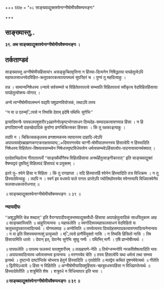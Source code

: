 +++
title = "०८ साङ्ख्याद्युक्तश्येनाग्नीषोमीयवैषम्यभङ्गः"

+++


## साङ्ख्यास्तु..

**३९. अथ साङ्ख्याद्युक्तश्येनाग्नीषोमीयवैषम्यभङ्गः ।**

## **तर्कताण्डवं**

साङ्ख्यास्तु अग्नीषोमीयहिंसायां१ असङ्कुचितवृत्तिना न हिंस्या-दित्यनेन निषिद्धतया पापहेतुत्वेऽपि महाफलसाधनवेदविहित-क्रतूपकारकत्वात्पापमल्पं सुपरिहरं च । पुण्यं तु महदित्याहुः ।

तन्न । सामान्यनिषेधस्य २न्याये सर्वसम्मते च विहितेतरपरत्वे सम्भवति विहितपरत्वं स्वीकृत्य वेदविहितहिंसायाः पापहेतुत्वोक्त्य-योगात् ।

अन्ये त्वग्नीषोमीयालम्भनं यद्यपि पशुप्राणवियोजकं, तथाऽपि तस्य

‘‘न वा उ एतन्म््रिायसे न रिष्यसि देवाम् इदेषि पथिभिः सुगेभिः’’

इत्यादिमन्त्रैः पापफलपशुशरीर३प्रहाणेनोत्कृष्टभोगसाधन दिव्यदेह-सम्पादकत्वावगमान्न हिंसा । न हि व्रणादिशान्त्यै दाहच्छेदादिकं कुर्वाणा व्रणचिकित्सका हिंसकाः । किं तु रक्षकाःइत्याहुः ।

तदपि न । चिकित्सककृतस्य व्रणशामकस्य व्यापारस्य दाहादि-त्वेऽपि अपापत्ववद्देवब्राह्मणकण्टकराक्षसव्याघ््र•दिमारणस्येव चाग्नी-षोमीयालम्भनस्य हिंसात्वेपि न हिंस्यादिति निषेधस्य
विहितेतर-विषयत्वसम्भवेन निषेधास्पृष्टविधेयत्वेन धर्मत्वसम्भवेऽहिंसात्वोप-पादनायासानर्थक्यात् ।

एतदेवाभिप्ररोत्य गीतातात्पर्ये ‘‘साङ्ख्यैर्योगैश्च विहितहिंसाया अनर्थर्हेतुत्वाङ्गीकारात्’’ इति साङ्ख्याद्युक्तं वैषम्यद्वयं दूषयितुं विहितपदं हिंसापदं च प्रयुक्तम् ।

इतरे तु– श्येने हिंसा न विहिता । किं तु रागप्राप्ता । यदि हिंस्यात्तर्हि श्येनेन हिंस्यादिति तत्र विधिक्रमः । न तु हिंस्यादेवेत्याहुः । तदपि न । स्वर्ग इव वधरूपे फले रागतः प्राप्तेऽपि ज्योतिष्ठोमस्येव श्येनस्यापि विधिवाक्येनैव फलसाधकत्वरोधनात् ॥

॥ साङ्ख्याद्युक्तश्येनाग्नीषोमीयवैषम्यभङ्गः ॥ ३९ ॥

### **न्यायदीपः**

‘‘अशुद्धमिति चेन्न शब्दात्’’ इति वैराग्यपादीयसूत्रभाष्याद्युक्तवैधी-हिंसाया अपापहेतुत्वादिकं साधयितुकाम आह ॥ साङ्ख्यास्त्विति ॥ आहुरित्यन्वयः ॥ महाफलेति ॥ स्वर्गादिरूपमहाफलसाधनं वेदविहितो यः क्रतुस्तदुपकारत्वादित्यर्थः । योगमतमाह ॥ अन्येत्विति ॥ तस्येत्यस्य दिव्यदेहसम्पादकत्वावगमादित्यनेनान्वयः । न वा इति विशस्यमानपशुं प्रत्युच्यते । म््रिायसे प्राणैर्वियुक्तो नासि । न रिष्यसि हिंसितो नासि । रिष हिंसायामिति धातोः । देवान् इत्, देवानेव सुगेभिः सुष्ठु गम्यैः । पथिभिर् मार्गैः । एषि प्राप्नोषीत्यर्थः ।

॥ पापफलेति ॥ पापस्य फलरूपं यत्पशुशरीरम् ॥ तत्प्रहापणे-नेति ॥ तिर्यग्जन्मनोपि नरकविशेषत्वादिति भावः । अपापत्ववदित्यस्य धर्मत्वसम्भव इत्यन्वयः ॥ मरणस्येव चेति ॥ तस्य हिंसात्वेपि यथा धर्मत्वं तथा सम्भव इत्यर्थः । दृष्टान्ते दार्ष्टान्तिके चोभयत्र हेतुर्न हिंस्यादिति ॥ एतदेवेति ॥ मतद्वेय कथितं दूषणमेवेत्यर्थः ॥ गीतेति ॥ द्वितीयेऽध्याये ॥ हिंसा न विहितेति ॥ अग्नीषोमीयादिपशुहिंसाव-च्छत्रुवधरूपहिंसा न विधिप्राप्तेत्यर्थः ॥ हिंस्यादेवेतीति ॥ शत्रुमिति शेषः । शत्रुवधे न विधिव्यापार इति भावः ।

**॥ साङ्ख्याद्युक्तंश्येनाग्नीषोमीयवैषम्यभङ्गः ॥ ३९ ॥**

